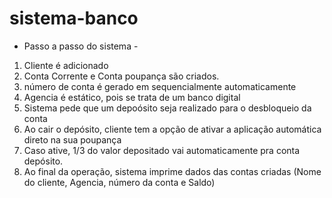 # sistema-banco
 - Passo a passo do sistema -
1. Cliente é adicionado
2. Conta Corrente e Conta poupança são criados.
3. número de conta é gerado em sequencialmente automaticamente
4. Agencia é estático, pois se trata de um banco digital
5. Sistema pede que um depoósito seja realizado para o desbloqueio da conta
6. Ao cair o depósito, cliente tem a opção de ativar a aplicação automática direto na sua poupança
7. Caso ative, 1/3 do valor depositado vai automaticamente pra conta depósito.
8. Ao final da operação, sistema imprime dados das contas criadas (Nome do cliente, Agencia, número da conta e Saldo)
